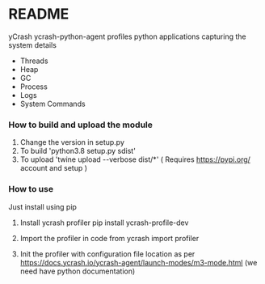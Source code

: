 # README #

yCrash ycrash-python-agent profiles python applications capturing the system details

* Threads
* Heap
* GC
* Process
* Logs
* System Commands

### How to build and upload the module ###

1. Change the version in setup.py
2. To build 'python3.8 setup.py sdist'
3. To upload 'twine upload --verbose dist/*' ( Requires https://pypi.org/ account and setup )


### How to use ###
Just install using pip
1. Install ycrash profiler
pip install ycrash-profile-dev

2. Import the profiler in code
from ycrash import profiler

3. Init the profiler with configuration file location as per 
https://docs.ycrash.io/ycrash-agent/launch-modes/m3-mode.html
   (we need have python documentation)




